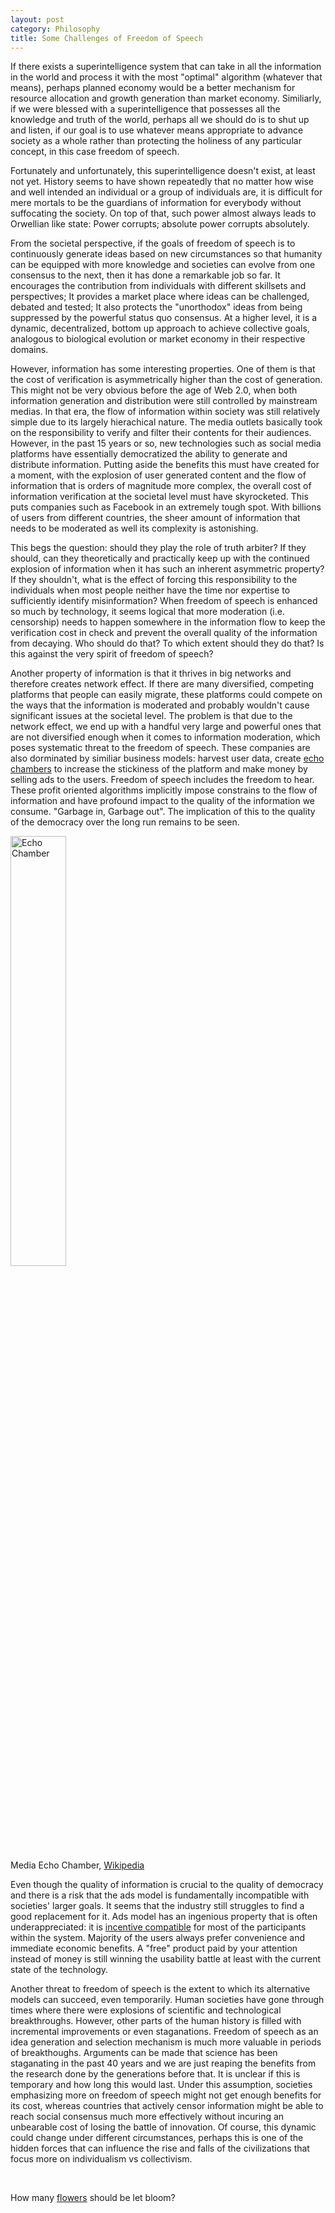 ```yaml
---
layout: post
category: Philosophy
title: Some Challenges of Freedom of Speech
---
```


If there exists a superintelligence system that can take in all the
information in the world and process it with the most "optimal"
algorithm (whatever that means), perhaps planned economy would be a
better mechanism for resource allocation and growth generation than
market economy. Similiarly, if we were blessed with a
superintelligence that possesses all the knowledge and truth of the
world, perhaps all we should do is to shut up and listen, if our goal
is to use whatever means appropriate to advance society as a whole
rather than protecting the holiness of any particular concept, in this
case freedom of speech.

Fortunately and unfortunately, this superintelligence doesn't exist,
at least not yet. History seems to have shown repeatedly that no
matter how wise and well intended an individual or a group of
individuals are, it is difficult for mere mortals to be the guardians
of information for everybody without suffocating the society. On top
of that, such power almost always leads to Orwellian like state: Power
corrupts; absolute power corrupts absolutely.

From the societal perspective, if the goals of freedom of speech is to
continuously generate ideas based on new circumstances so that
humanity can be equipped with more knowledge and societies can evolve
from one consensus to the next, then it has done a remarkable job so
far. It encourages the contribution from individuals with different
skillsets and perspectives; It provides a market place where ideas can
be challenged, debated and tested; It also protects the "unorthodox"
ideas from being suppressed by the powerful status quo consensus. At a
higher level, it is a dynamic, decentralized, bottom up approach to
achieve collective goals, analogous to biological evolution or market
economy in their respective domains.

However, information has some interesting properties. One of them is
that the cost of verification is asymmetrically higher than the cost
of generation. This might not be very obvious before the age of Web
2.0, when both information generation and distribution were still
controlled by mainstream medias. In that era, the flow of information
within society was still relatively simple due to its largely
hierachical nature. The media outlets basically took on the
responsibility to verify and filter their contents for their
audiences. However, in the past 15 years or so, new technologies such
as social media platforms have essentially democratized the ability to
generate and distribute information. Putting aside the benefits this
must have created for a moment, with the explosion of user generated
content and the flow of information that is orders of magnitude more
complex, the overall cost of information verification at the societal
level must have skyrocketed. This puts companies such as Facebook in
an extremely tough spot. With billions of users from different
countries, the sheer amount of information that needs to be moderated
as well its complexity is astonishing. 

This begs the question: should they play the role of truth arbiter? If
they should, can they theoretically and practically keep up with the
continued explosion of information when it has such an inherent
asymmetric property? If they shouldn't, what is the effect of forcing
this responsibility to the individuals when most people neither have
the time nor expertise to sufficiently identify misinformation? When
freedom of speech is enhanced so much by technology, it seems logical
that more moderation (i.e. censorship) needs to happen somewhere in the
information flow to keep the verification cost in check and prevent
the overall quality of the information from decaying. Who should do
that? To which extent should they do that?  Is this against the very
spirit of freedom of speech?

Another property of information is that it thrives in big networks and
therefore creates network effect. If there are many diversified,
competing platforms that people can easily migrate, these platforms
could compete on the ways that the information is moderated and
probably wouldn't cause significant issues at the societal level. The
problem is that due to the network effect, we end up with a handful
very large and powerful ones that are not diversified enough when
it comes to information moderation, which poses systematic threat to
the freedom of speech. These companies are also dorminated by similiar
business models: harvest user data, create [echo
chambers](https://en.wikipedia.org/wiki/Echo_chamber_(media)) to
increase the stickiness of the platform and make money by selling ads
to the users. Freedom of speech includes the freedom to hear. These
profit oriented algorithms implicitly impose constrains to the flow of
information and have profound impact to the quality of the information
we consume. "Garbage in, Garbage out". The implication of this to the
quality of the democracy over the long run remains to be seen.


<img src="{{ site.baseurl }}/images/echo-chamber.png" alt="Echo Chamber" style="width: 42%;"/><br/>
<span class="image-label">Media Echo Chamber, [Wikipedia](https://en.wikipedia.org/wiki/Echo_chamber_(media))</span>

Even though the quality of information is crucial to the quality of
democracy and there is a risk that the ads model is fundamentally
incompatible with societies' larger goals. It seems that the industry
still struggles to find a good replacement for it. Ads model has an
ingenious property that is often underappreciated: it is [incentive
compatible](https://en.wikipedia.org/wiki/Incentive_compatibility) for
most of the participants within the system. Majority of the users
always prefer convenience and immediate economic benefits. A "free"
product paid by your attention instead of money is still winning the
usability battle at least with the current state of the technology.


Another threat to freedom of speech is the extent to which its
alternative models can succeed, even temporarily. Human societies have
gone through times where there were explosions of scientific and
technological breakthroughs. However, other parts of the human history
is filled with incremental improvements or even staganations. Freedom
of speech as an idea generation and selection mechanism is much more
valuable in periods of breakthoughs. Arguments can be made that
science has been staganating in the past 40 years and we are just
reaping the benefits from the research done by the generations before
that. It is unclear if this is temporary and how long this would
last. Under this assumption, societies emphasizing more on freedom of
speech might not get enough benefits for its cost, whereas countries
that actively censor information might be able to reach social
consensus much more effectively without incuring an unbearable cost of
losing the battle of innovation. Of course, this dynamic could change
under different circumstances, perhaps this is one of the hidden forces
that can influence the rise and falls of the civilizations that focus
more on individualism vs collectivism.

<br/>

How many
[flowers](https://en.wikipedia.org/wiki/Hundred_Flowers_Campaign)
should be let bloom?
